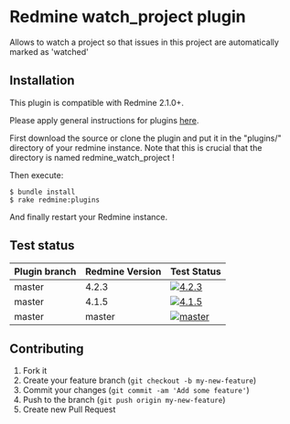 Redmine watch_project plugin
======================

Allows to watch a project so that issues in this project are automatically marked as 'watched'

Installation
------------

This plugin is compatible with Redmine 2.1.0+.

Please apply general instructions for plugins [here](http://www.redmine.org/wiki/redmine/Plugins).

First download the source or clone the plugin and put it in the "plugins/" directory of your redmine instance. Note that this is crucial that the directory is named redmine_watch_project !

Then execute:

    $ bundle install
    $ rake redmine:plugins

And finally restart your Redmine instance.

Test status
-----------

|Plugin branch| Redmine Version   | Test Status      |
|-------------|-------------------|------------------|
|master       | 4.2.3             | [![4.2.3][1]][5] |  
|master       | 4.1.5             | [![4.1.5][2]][5] |
|master       | master            | [![master][4]][5]|

[1]: https://github.com/jbbarth/redmine_watch_project/actions/workflows/4_2_3.yml/badge.svg
[2]: https://github.com/jbbarth/redmine_watch_project/actions/workflows/4_1_5.yml/badge.svg
[4]: https://github.com/jbbarth/redmine_watch_project/actions/workflows/master.yml/badge.svg
[5]: https://github.com/jbbarth/redmine_watch_project/actions

Contributing
------------

1. Fork it
2. Create your feature branch (`git checkout -b my-new-feature`)
3. Commit your changes (`git commit -am 'Add some feature'`)
4. Push to the branch (`git push origin my-new-feature`)
5. Create new Pull Request
